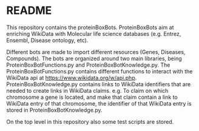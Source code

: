 # README #

This repository contains the proteinBoxBots. ProteinBoxBots aim at enriching WikiData with Molecular life science databases (e.g. Entrez, Ensembl, Disease ontology, etc).

Different bots are made to import different resources (Genes, Diseases, Compounds). The bots are organized around two main libraries, being ProteinBoxBotFunctions.py and 
ProteinBoxBotKnowledge.py. The ProteinBoxBotFunctions.py contains different functions to interact with the WikiData api at https://www.wikidata.org/w/api.php. ProteinBoxBotKnowledge.py 
contains links to WikiData identifiers that are needed to create links in WikiData claims. e.g. To claim on which chromosome a gene is located, and make that claim contain a
link to WikiData entry of that chromosome, the identifier of that WikiData entry is stored in ProteinBoxBotKnowledge.py. 

On the top level in this repository also some test scripts are stored. 

